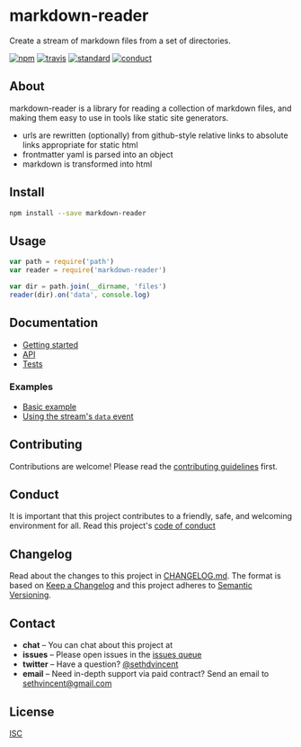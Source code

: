 # markdown-reader

Create a stream of markdown files from a set of directories.

[![npm][npm-image]][npm-url]
[![travis][travis-image]][travis-url]
[![standard][standard-image]][standard-url]
[![conduct][conduct]][conduct-url]

[npm-image]: https://img.shields.io/npm/v/markdown-reader.svg?style=flat-square
[npm-url]: https://www.npmjs.com/package/markdown-reader
[travis-image]: https://img.shields.io/travis/sethvincent/markdown-reader.svg?style=flat-square
[travis-url]: https://travis-ci.org/sethvincent/markdown-reader
[standard-image]: https://img.shields.io/badge/code%20style-standard-brightgreen.svg?style=flat-square
[standard-url]: http://npm.im/standard
[conduct]: https://img.shields.io/badge/code%20of%20conduct-contributor%20covenant-green.svg?style=flat-square
[conduct-url]: CONDUCT.md

## About

markdown-reader is a library for reading a collection of markdown files, and making them easy to use in tools like static site generators.

- urls are rewritten (optionally) from github-style relative links to absolute links appropriate for static html
- frontmatter yaml is parsed into an object
- markdown is transformed into html

## Install

```sh
npm install --save markdown-reader
```

## Usage

```js
var path = require('path')
var reader = require('markdown-reader')

var dir = path.join(__dirname, 'files')
reader(dir).on('data', console.log)
```

## Documentation
- [Getting started](docs/getting-started.md)
- [API](docs/api.md)
- [Tests](tests/)

### Examples
- [Basic example](examples/basic.js)
- [Using the stream's `data` event](examples/data-event.js)

## Contributing

Contributions are welcome! Please read the [contributing guidelines](CONTRIBUTING.md) first.

## Conduct

It is important that this project contributes to a friendly, safe, and welcoming environment for all. Read this project's [code of conduct](CONDUCT.md)

## Changelog

Read about the changes to this project in [CHANGELOG.md](CHANGELOG.md). The format is based on [Keep a Changelog](http://keepachangelog.com/) and this project adheres to [Semantic Versioning](http://semver.org/).

## Contact

- **chat** – You can chat about this project at []()
- **issues** – Please open issues in the [issues queue](https://github.com/sethvincent/markdown-reader/issues)
- **twitter** – Have a question? [@sethdvincent](https://twitter.com/sethdvincent)
- **email** – Need in-depth support via paid contract? Send an email to sethvincent@gmail.com

## License

[ISC](LICENSE.md)
